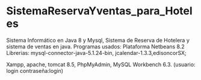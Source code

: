 # SistemaReservaYventas_para_Hoteles
Sistema Informático en Java 8 y Mysql, Sistema de Reserva de Hotelera y sistema de ventas en java. 
Programas usados: 
Plataforma Netbeans 8.2  
Librerias: mysql-connector-java-5.1.24-bin, jcalendar-1.3.3,edisoncorSX;  

Xampp, apache, tomcat 8.5, PhpMyAdmin, MySQL Workbench 6.3. (usuario: login contraseña:login)
